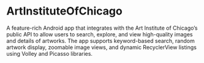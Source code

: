 # ArtInstituteOfChicago
A feature-rich Android app that integrates with the Art Institute of Chicago’s public API to allow users to search, explore, and view high-quality images and details of artworks. The app supports keyword-based search, random artwork display, zoomable image views, and dynamic RecyclerView listings using Volley and Picasso libraries.
